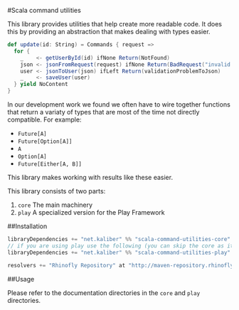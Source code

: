 #Scala command utilities

This library provides utilities that help create more readable code. It does this by providing an abstraction that makes dealing with types easier.

```scala
def update(id: String) = Commands { request =>
  for {
    _    <- getUserById(id) ifNone Return(NotFound)
    json <- jsonFromRequest(request) ifNone Return(BadRequest("invalid json"))
    user <- jsonToUser(json) ifLeft Return(validationProblemToJson)
    _    <- saveUser(user)
  } yield NoContent
}
```

In our development work we found we often have to wire together functions that return a variaty of types that are most of the time not directly compatible. For example:

- `Future[A]`
- `Future[Option[A]]`
- `A`
- `Option[A]`
- `Future[Either[A, B]]`

This library makes working with results like these easier.

This library consists of two parts:

1. `core` The main machinery
2. `play` A specialized version for the Play Framework


##Installation

``` scala
libraryDependencies += "net.kaliber" %% "scala-command-utilities-core" % "0.1"
// if you are using play use the following (you can skip the core as it's automatically loaded)
libraryDependencies += "net.kaliber" %% "scala-command-utilities-play" % "0.1"

resolvers += "Rhinofly Repository" at "http://maven-repository.rhinofly.net:8081/artifactory/libs-release-local"
```

##Usage

Please refer to the documentation directories in the `core` and `play` directories.
